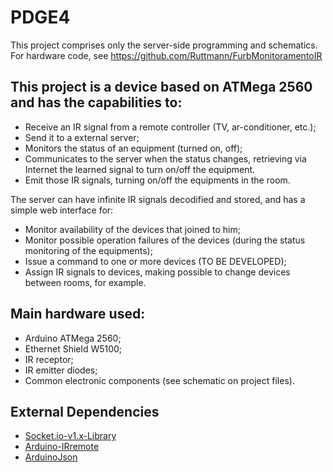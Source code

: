 # PDGE4

This project comprises only the server-side programming and schematics. For hardware code, see https://github.com/Ruttmann/FurbMonitoramentoIR

## This project is a device based on ATMega 2560 and has the capabilities to:
- Receive an IR signal from a remote controller (TV, ar-conditioner, etc.);
- Send it to a external server;
- Monitors the status of an equipment (turned on, off);
- Communicates to the server when the status changes, retrieving via Internet the learned signal to turn on/off the equipment.
- Emit those IR signals, turning on/off the equipments in the room.

The server can have infinite IR signals decodified and stored, and has a simple web interface for:
- Monitor availability of the devices that joined to him;
- Monitor possible operation failures of the devices (during the status monitoring of the equipments);
- Issue a command to one or more devices (TO BE DEVELOPED);
- Assign IR signals to devices, making possible to change devices between rooms, for example.

## Main hardware used:
- Arduino ATMega 2560;
- Ethernet Shield W5100;
- IR receptor;
- IR emitter diodes;
- Common electronic components (see schematic on project files).


## External Dependencies

- [Socket.io-v1.x-Library](https://github.com/washo4evr/Socket.io-v1.x-Library)
- [Arduino-IRremote](https://github.com/z3t0/Arduino-IRremote)
- [ArduinoJson](https://github.com/bblanchon/ArduinoJson)

